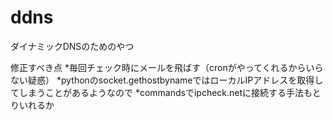 ddns
====

ダイナミックDNSのためのやつ

修正すべき点
*毎回チェック時にメールを飛ばす（cronがやってくれるからいらない疑惑）
*pythonのsocket.gethostbynameではローカルIPアドレスを取得してしまうことがあるようなので
*commandsでipcheck.netに接続する手法もとりいれるか